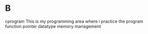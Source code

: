 # B
cprogram 
This is my programming area where i practice the program
function
pointer
datatype
memory management
